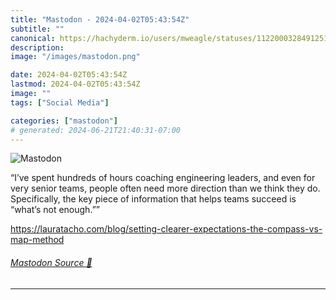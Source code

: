 ```yaml
---
title: "Mastodon - 2024-04-02T05:43:54Z"
subtitle: ""
canonical: https://hachyderm.io/users/mweagle/statuses/112200032849125140
description:
image: "/images/mastodon.png"

date: 2024-04-02T05:43:54Z
lastmod: 2024-04-02T05:43:54Z
image: ""
tags: ["Social Media"]

categories: ["mastodon"]
# generated: 2024-06-21T21:40:31-07:00
---
```

![Mastodon](/images/mastodon.png)

<p>“I’ve spent hundreds of hours coaching engineering leaders, and even for very senior teams, people often need more direction than we think they do. Specifically, the key piece of information that helps teams succeed is “what’s not enough.””</p><p><a href="https://lauratacho.com/blog/setting-clearer-expectations-the-compass-vs-map-method" target="_blank" rel="nofollow noopener noreferrer" translate="no"><span class="invisible">https://</span><span class="ellipsis">lauratacho.com/blog/setting-cl</span><span class="invisible">earer-expectations-the-compass-vs-map-method</span></a></p>


###### [Mastodon Source 🐘](https://hachyderm.io/@mweagle/112200032849125140)

___
